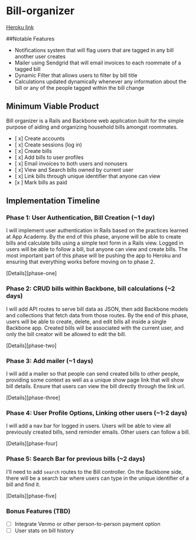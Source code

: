 # Bill-organizer

[Heroku link][heroku]

[heroku]: https://bill-organizer.herokuapp.com

##Notable Features
- Notifications system that will flag users that are tagged in any bill another user creates
- Mailer using Sendgrid that will email invoices to each roommate of a tagged bill
- Dynamic Filter that allows users to filter by bill title
- Calculations updated dynamically whenever any information about the bill or any of the people tagged within the bill change
## Minimum Viable Product
Bill organizer is a Rails and Backbone web application built for the simple purpose of aiding and organizing household bills amongst roommates.

<!-- This is a Markdown checklist. Use it to keep track of your progress! -->

- [ x] Create accounts
- [ x] Create sessions (log in)
- [ x] Create bills
- [ x] Add bills to user profiles
- [ x] Email invoices to both users and nonusers
- [ x] View and Search bills owned by current user
- [ x] Link bills through unique identifier that anyone can view
- [x ] Mark bills as paid


## Implementation Timeline

### Phase 1: User Authentication, Bill Creation (~1 day)
I will implement user authentication in Rails based on the practices learned at
App Academy. By the end of this phase, anyone will be able to create bills and calculate bills using
a simple text form in a Rails view. Logged in users will be able to follow a bill, but anyone can view and create bills. The most important part of this phase will
be pushing the app to Heroku and ensuring that everything works before moving on
to phase 2.

[Details][phase-one]

### Phase 2: CRUD bills within Backbone, bill calculations (~2 days)
I will add API routes to serve bill data as JSON, then add Backbone
models and collections that fetch data from those routes. By the end of this
phase, users will be able to create, delete, and edit bills all
inside a single Backbone app. Created bills will be associated with the current user, and only the bill creator will be allowed to edit the bill.

[Details][phase-two]

### Phase 3: Add mailer (~1 days)
I will add a mailer so that people can send created bills to other people, providing some context as well as a unique show page link that will show bill details. Ensure that users can view the bill directly through the link url.

[Details][phase-three]

### Phase 4: User Profile Options, Linking other users (~1-2 days)
I will add a nav bar for logged in users. Users will be able to view all previously created bills, send reminder emails. Other users can follow a bill.

[Details][phase-four]

### Phase 5: Search Bar for previous bills (~2 days)
I'll need to add `search` routes to the Bill controller. On the
Backbone side, there will be a search bar where users can type in the unique identifier of a bill and find it.

[Details][phase-five]

### Bonus Features (TBD)
- [ ] Integrate Venmo or other person-to-person payment option
- [ ] User stats on bill history
